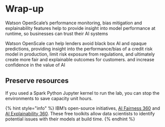 # Wrap-up

Watson OpenScale’s performance monitoring, bias mitigation and explainability features help to provide insight into model performance at runtime, so businesses can trust their AI systems



Watson OpenScale can help lenders avoid black box AI and opaque predictions, providing insight into the performance/bias of a credit risk model in production, limit risk exposure from regulations, and ultimately create more fair and explainable outcomes for customers. and increase confidence in the value of AI

## Preserve resources

If you used a Spark Python Jupyter kernel to run the lab, you can stop the environments to save capacity unit hours.

{% hint style="info" %}
IBM’s open-source initiatives, [AI Fairness 360](https://www.ibm.com/blogs/research/2018/09/ai-fairness-360/) and [AI Explainability 360](https://www.ibm.com/blogs/research/2019/08/ai-explainability-360/). These free toolkits allow data scientists to identify potential issues with their models at build time.
{% endhint %}



